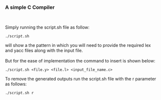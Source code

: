 <h3>A simple C Compiler</h3>
<br/>

Simply running the script.sh file as follow:
```
./script.sh
```
will show a the pattern in which you will need to provide the required lex and yacc files along with the input file.
<br/><br/>
But for the ease of implementation the command to insert is shown below:

```
./script.sh <file.y> <file.l> <input_file_name.c>
```
To remove the generated outputs run the script.sh file with the r parameter as follows:

```
./script.sh r
```

